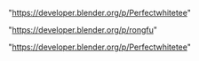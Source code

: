 "https://developer.blender.org/p/Perfectwhitetee"

 
"https://developer.blender.org/p/rongfu"


"https://developer.blender.org/p/Perfectwhitetee"


 
